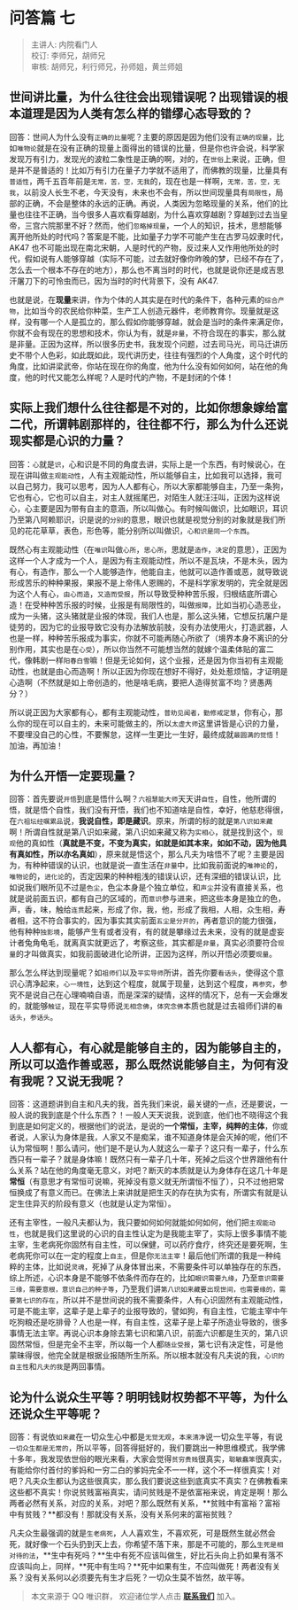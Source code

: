 # 问答篇 七

> 主讲人: 内院看门人 <br />
> 校订: 李师兄，胡师兄 <br />
> 审核: 胡师兄，利行师兄，孙师姐，黄兰师姐 <br />

## 世间讲**比量**，为什么往往会出现**错误**呢？出现错误的根本道理是因为人类有怎么样的错缪心态导致的？

回答：世间人为什么没有`正确的比量`呢？主要的原因是因为他们没有`正确的现量`，比如`唯物论`就是在没有正确的现量上面得出的错误的比量，但是你也许会说，科学家发现万有引力，发现光的波粒二象性是正确的啊，对的，在`世俗`上来说，正确，但是并不是普适的！比如万有引力在量子力学就不适用了，而佛教的现量，比量具有`普适性`，两千五百年前是`无常，苦，空，无我`的，现在也是一样啊，`无常，苦，空，无我`，以前没人长生不老，今天没有，未来也不会有，所以世间现量具有`局限性`，局部的正确，不会是整体的永远的正确。再说，人类因为忽略现量的关系，他们的比量也往往不正确，当今很多人喜欢看穿越剧，为什么喜欢穿越剧？穿越到过去当皇帝，三宫六院那里不好？然而，他们`忽略掉现量`，一个人的知识，技术，思想能够离开他所处的时代吗？答案是不能，比如量子力学不可能产生在古罗马奴隶时代，AK47 也不可能出现在南北宋朝，人是时代的产物，反过来人又作用他所处的时代，假如说有人能够穿越（实际不可能，过去就好像你昨晚的梦，已经不存在了，怎么去一个根本不存在的地方），那么也不离当时的时代，也就是说你还是成吉思汗屠刀下的可怜虫而已，因为当时的时代背景下，没有 AK47.

也就是说，在**现量**来讲，作为个体的人其实是在时代的条件下，各种元素的`综合产物`，比如当今的农民给你种菜，生产工人创造元器件，老师教育你。现量就是这样，没有哪一个人是孤立的，那么假如你能够穿越，就会是当时的条件来满足你，你就不会有现在的思想和技术，你认为有，就是`非量`，不符合现在的事实，那么就是非量。正因为这样，所以很多历史书，我发现个问题，过去司马光，司马迁讲历史不带个人色彩，如此既如此，现代讲历史，往往有强烈的个人角度，这个时代的角度，比如讲梁武帝，你站在现在你的角度，他为什么没有如何如何，站在他的角度，他的时代又能怎么样呢？人是时代的产物，不是封闭的个体！

## 实际上我们想什么往往都是不对的，比如你想象嫁给富二代，所谓韩剧那样的，往往都不行，那么为什么还说**现实**都是**心识**的力量？

回答：`心`就是`识`，心和识是不同的角度去讲，实际上是一个东西，有时候说心，在现在讲叫做`主观能动性`，人有主观能动性，所以能够自主，比如我可以选择，我可以自己努力，我可以思考，因为人人都有心，所以大家都能够自主，乃至一条狗，它也有心，它也可以自主，对主人就摇尾巴，对陌生人就汪汪叫，正因为这样说心，心主要是因为带有自主的意涵，所以叫做心。有时候叫做识，比如眼识，耳识乃至第八阿赖耶识，识是说的`分别`的意思，眼识也就是视觉分别的对象就是我们所见的花花草草，表色，形色等，能分别所以叫做识，`心和识是同一个东西`。

既然心有主观能动性（在`唯识`叫做`心所`，`思心所`，思就是`造作`，`决定`的意思），正因为这样一个人才成为一个人，是因为有主观能动性，所以不是瓦块，不是木头，因为有心，有造作，那么一个人能够造作，他能自主，他就可以造作善或恶，就导致说形成苦乐的种种果报，果报不是上帝伟人恩赐的，不是科学家发明的，完全就是因为这个人有心，`由心而造`，`又造而受报`，所以导致受种种苦乐报，归根结底所谓心造！在受种种苦乐报的时候，业报是有局限性的，叫做`报障`，比如当初心造恶业，成为一头猪，这头猪就是业报的体现，我们人也是，那么这头猪，它想反抗屠户是徒劳的，因为它的业报导致它没有办法解放前肢，没有办法使用火，打造武器，人也是一样，种种苦乐报成为事实，你就不可能再随心所欲了（境界本身不离识的分别作用，其实也是在`心受`），所以你当然不可能想当然的就嫁个温柔体贴的富二代，像韩剧一样`阳春白雪`嘛！但是无论如何，这个业报，还是因为你当初有主观能动性，也就是由心而造啊！所以正因为你现在想好不得好，处处惹烦恼，才证明是心造啊（不然就是如上帝创造的，他是啥毛病，要把人造得贫富不均？贤愚两分？）

所以说正因为大家都有心，都有主观能动性，`普劝见闻者，勤修戒定慧`，你有心，那么你的现在可以自主的，未来可能做主的，所以`太虚大师`这里讲皆是心识的力量，不要埋没自己的心性，不要懈怠，这样一生更比一生好，最终成就`最圆满的觉悟`！加油，再加油！

## 为什么开悟一定要**现量**？

回答：首先要说`开悟`到底是悟什么啊？`六祖慧能大师`天天讲`自性`，自性，他所谓的悟，就是悟个自性，我们没有开悟，我们也不知道啥是自性，幸好，他慈悲得很，在`六祖坛经嘱累品`说，**我说自性，即是藏识**。原来，所谓的标的就是`第八识如来藏`啊！所谓自性就是第八识如来藏，第八识如来藏又称为`实相心`，就是找到这个，`现观`他的真如性（**真就是不变，不变为真实，如就是如其本来，如如不动，因为他具有真如性，所以亦名真如**），原来就是悟这个，那么凡夫为啥悟不了呢？主要是因为，有种种错误的认识，也就是说一直生活在`非量`中，比如我前面说的`唯神论`的，`唯物论`的，`进化论`的，否定因果的种种粗浅的错误认识，还有深细的错误认识，比如说我们眼所见不过是`色尘`，色尘本身是个独立单位，和`声尘`并没有直接关系，也就是说前面五识，都有自己的区域的，而`意识`参与进来，把这些本身是独立的色，声，香，味，触给`连贯`起来，形成了你，我，他，形成了我相，人相，众生相，寿者相，这不符合事实的，因为事实其实前面`五尘是分开的`，再者意识的能力很强，他有种种`独影境`，能够产生有或者没有，有的就是攀缘过去未来，没有的就是虚妄计者兔角龟毛，就离真实就更远了，考察这些，其实都是`非量`，真实必须要符合`现量`的才叫做真实，如我前面破进化论所讲，正因为这样，所以开悟必须要`现量`。

那么怎么样达到现量呢？如`祖师们`以及`平实导师`所讲，首先你要`看话头`，使得这个意识心清净起来，`心一境性`，达到这个程度，就属于现量，达到这个程度，`再参究`，参究不是说自己在心理喃喃自语，而是深深的疑情，这样的情况下，总有一天会爆发的，就能够`触证`，现在平实导师说`无相念佛`，`体究念佛`本质也就是过去祖师们讲的`看话头`，`参话头`。

## 人人都有心，有心就是能够自主的，因为能够自主的，所以可以造作善或恶，那么既然说能够**自主**，为何有没有我呢？又说**无我**呢？

回答：这道题讲到自主和凡夫的我，首先我们来说，最关键的一点，还是要说，一般人说的我到底是个什么东西？！一般人天天说我，说到底，他们也不晓得这个我到底是如何定义的，根据他们的说法，是说的**一个常恒，主宰，纯粹的主体**，你或者说，人家认为身体是我，人家又不是痴呆，谁不知道身体是会灭掉的呢，他们不认为常恒啊！那么请问，他们是不是认为人就这么一辈子？这只有一辈子，什么东西只有一辈子？就是身体嘛！既然只有一辈子几十年，死掉之后这个世界跟他有什么关系？站在他的角度毫无意义，对吧？断灭的本质就是认为身体存在这几十年是**常恒**（有意思才有常恒可说嘛，死掉没有意义就无所谓恒不恒了），只不过他把常恒换成了有意义而已。在佛法上来讲就是把生灭的存在执为实有，所谓实有就是认定生住异灭的阶段有意义（也就是认定为常恒）。

还有主宰性，一般凡夫都认为，我只要如何如何就能如何如何，他们把`主观能动性`，也就是我们这里说的心识的自主性认定为是我能主宰了，实际上很多事情不能主宰，生老病死你固然有自主性，可以保健，可以药疗食疗，终究还是要死啊，生老病死你可以在一定的程度上`自主`，但是你`无法主宰`！最后他们所谓的我是一种纯粹的主体，比如说`灵魂`，死掉了从身体冒出来，不需要条件可以单独存在的东西，综上所述，心识本身是不能够不依条件而存在的，比如`眼识需要九缘`，乃至`意识需要三缘，需要意根，意识自己的种子等`，乃至我们讲`第八识如来藏要出现世间，也需要缘的，需要第七识的存在`，所以并不是世间说的我不需要条件，人有心识固然有主观能动性，可是不能主宰，这辈子是上辈子的业报导致的，譬如狗，有自主性，它能主宰中午吃狗粮还是吃排骨？人也是一样，有自主性，这辈子是上辈子所造业导致的，很多事情无法主宰。再说心识本身除去第七识和第八识，前面六识都是生灭的，第八识固然常恒，但是完全不主宰，所以每一个人都`随业受报`，第七识有决定性，可是他蒙昧得很，他完全就是根据业报随所生所系。所以根本就没有凡夫说的我，`心识的自主性`和`凡夫的我`是两回事情。

## 论为什么说众生平等？明明**钱财权势**都不平等，为什么还说**众生平等**呢？

回答：有说依`如来藏`在一切众生心中都是`无觉无观`，`本来清净`说一切众生平等，有说`一切众生都是无常的`，所以平等，回答得挺好的，我们要跳出一种思维模式，我学佛十多年，我发现依世俗的眼光来看，大家会觉得`贫穷贵贱`很真实，`聪敏蠢笨`很真实，有能给你付首付的爹妈和一穷二白的爹妈完全不一一样，这个不一样很真实！对吧？凡夫众生都认为这些很真实，那么我们要说这些到底真实不真实？在佛教看来这些都不真实！你说贫贱富裕真实，请问贫贱是不是依富裕来说，肯定是啊！那么两者必然有关系，对应的关系，对吧？那么既然有关系，**贫贱中有富裕？富裕中有贫贱？**都没有！那就没有关系，没有关系何来的富裕贫贱？

凡夫众生最强调的就是`生老病死`，人人喜欢生，不喜欢死，可是既然生就必然会死，就好像一个石头扔到天上去，你希望不落下来，那是不可能的，那么`生死是相对待的法`，**生中有死吗？**生中有死不应该叫做生，好比石头向上扔如果有落不应该叫向上，同样，**死中有生吗？**死中如果有生，不应叫做死！两者没有关系？没有关系何以必须要先有生才后死？一切众生莫不皆然，故平等。

> 本文来源于 QQ 唯识群， 欢迎诸位学人点击 **[联系我们](https://mp.weixin.qq.com/s/lZCfWjmLjgNR165Tx4_bCQ)** 加入。
